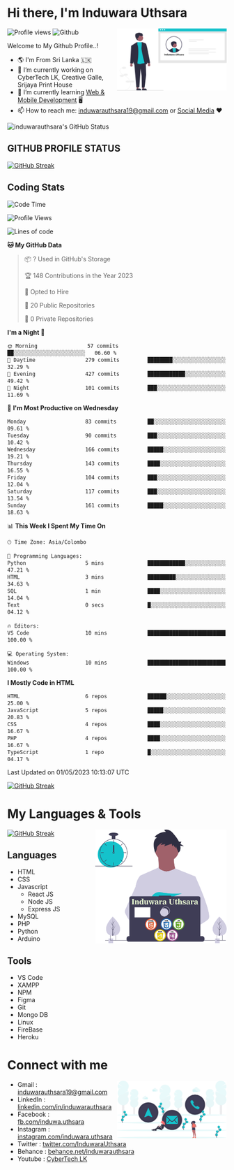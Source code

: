 # Hi there, I'm Induwara Uthsara
![Profile views](https://gpvc.arturio.dev/induwarauthsara)
![Github](https://img.shields.io/github/followers/induwarauthsara?label=Follow&style=social)
<img width="50%" align="right" alt="Induwara Uthsara's Profile" src="https://github.com/induwarauthsara/induwarauthsara/blob/main/images/profileInduwaraUthsara.svg" />

Welcome to My Github Profile..! 


- :earth_americas:	I'm From Sri Lanka :sri_lanka:
- 🔭 I’m currently working on CyberTech LK, Creative Galle, Srijaya Print House 
- 🌱 I’m currently learning [Web & Mobile Development](https://github.com/induwarauthsara/induwarauthsara/blob/main/README.md#my-languages--tools) :desktop_computer:
- 📫 How to reach me: [induwarauthsara19@gmail.com](mailto:induwarauthsara19@gmail.com) or [Social Media](https://github.com/induwarauthsara/induwarauthsara/blob/main/README.md#connect-with-me) :hearts:	

![induwarauthsara's GitHub Status](https://github-readme-stats.vercel.app/api?username=induwarauthsara&show_icons=true&theme=radical)


## GITHUB PROFILE STATUS
[![GitHub Streak](https://github-readme-streak-stats.herokuapp.com/?user=induwarauthsara&theme=dracula)](https://github.com/induwarauthsara)

## Coding Stats
<!--START_SECTION:waka-->
![Code Time](http://img.shields.io/badge/Code%20Time-112%20hrs%2018%20mins-blue)

![Profile Views](http://img.shields.io/badge/Profile%20Views-1-blue)

![Lines of code](https://img.shields.io/badge/From%20Hello%20World%20I%27ve%20Written-989.5%20thousand%20lines%20of%20code-blue)

**🐱 My GitHub Data** 

> 📦 ? Used in GitHub's Storage 
 > 
> 🏆 148 Contributions in the Year 2023
 > 
> 💼 Opted to Hire
 > 
> 📜 20 Public Repositories 
 > 
> 🔑 0 Private Repositories 
 > 
**I'm a Night 🦉** 

```text
🌞 Morning                57 commits          ██░░░░░░░░░░░░░░░░░░░░░░░   06.60 % 
🌆 Daytime                279 commits         ████████░░░░░░░░░░░░░░░░░   32.29 % 
🌃 Evening                427 commits         ████████████░░░░░░░░░░░░░   49.42 % 
🌙 Night                  101 commits         ███░░░░░░░░░░░░░░░░░░░░░░   11.69 % 
```
📅 **I'm Most Productive on Wednesday** 

```text
Monday                   83 commits          ██░░░░░░░░░░░░░░░░░░░░░░░   09.61 % 
Tuesday                  90 commits          ███░░░░░░░░░░░░░░░░░░░░░░   10.42 % 
Wednesday                166 commits         █████░░░░░░░░░░░░░░░░░░░░   19.21 % 
Thursday                 143 commits         ████░░░░░░░░░░░░░░░░░░░░░   16.55 % 
Friday                   104 commits         ███░░░░░░░░░░░░░░░░░░░░░░   12.04 % 
Saturday                 117 commits         ███░░░░░░░░░░░░░░░░░░░░░░   13.54 % 
Sunday                   161 commits         █████░░░░░░░░░░░░░░░░░░░░   18.63 % 
```


📊 **This Week I Spent My Time On** 

```text
🕑︎ Time Zone: Asia/Colombo

💬 Programming Languages: 
Python                   5 mins              ████████████░░░░░░░░░░░░░   47.21 % 
HTML                     3 mins              █████████░░░░░░░░░░░░░░░░   34.63 % 
SQL                      1 min               ████░░░░░░░░░░░░░░░░░░░░░   14.04 % 
Text                     0 secs              █░░░░░░░░░░░░░░░░░░░░░░░░   04.12 % 

🔥 Editors: 
VS Code                  10 mins             █████████████████████████   100.00 % 

💻 Operating System: 
Windows                  10 mins             █████████████████████████   100.00 % 
```

**I Mostly Code in HTML** 

```text
HTML                     6 repos             ██████░░░░░░░░░░░░░░░░░░░   25.00 % 
JavaScript               5 repos             █████░░░░░░░░░░░░░░░░░░░░   20.83 % 
CSS                      4 repos             ████░░░░░░░░░░░░░░░░░░░░░   16.67 % 
PHP                      4 repos             ████░░░░░░░░░░░░░░░░░░░░░   16.67 % 
TypeScript               1 repo              █░░░░░░░░░░░░░░░░░░░░░░░░   04.17 % 
```




 Last Updated on 01/05/2023 10:13:07 UTC
<!--END_SECTION:waka-->
          

[![GitHub Streak](https://github-profile-trophy.vercel.app/?username=induwarauthsara&theme=juicyfresh)](https://github.com/induwarauthsara)


# My Languages & Tools
[![GitHub Streak](https://github-readme-stats.vercel.app/api/top-langs/?username=induwarauthsara)](https://github.com/induwarauthsara)
<img width="60%" align="right" alt="Induwara Uthsara's Programmer" src="https://github.com/induwarauthsara/induwarauthsara/blob/main/images/programmingInduwaraUthsara.svg" />

## Languages
* HTML
* CSS
* Javascript
  * React JS
  * Node JS
  * Express JS
* MySQL
* PHP
* Python
* Arduino

## Tools
* VS Code
* XAMPP
* NPM
* Figma
* Git
* Mongo DB
* Linux
* FireBase
* Heroku

# Connect with me
<img width="50%" align="right" alt="Induwara Uthsara's Contact Informations" src="https://github.com/induwarauthsara/induwarauthsara/blob/main/images/contactInduwaraUthsara.svg" />

- Gmail    : [induwarauthsara19@gmail.com](mailto:induwarauthsara19@gmail.com)
- LinkedIn : [linkedin.com/in/induwarauthsara](https://www.linkedin.com/in/induwarauthsara)
- Facebook : [fb.com/induwa.uthsara](https://web.facebook.com/induwa.uthsara/)
- Instagram : [instagram.com/induwara.uthsara](https://www.instagram.com/induwara.uthsara)
- Twitter : [twitter.com/InduwaraUthsara](https://twitter.com/InduwaraUthsara)
- Behance : [behance.net/induwarauthsara](https://www.behance.net/induwarauthsara)
- Youtube : [CyberTech LK](https://www.youtube.com/channel/UCWdK_TF8t8UA2uOmawuTKRg)
